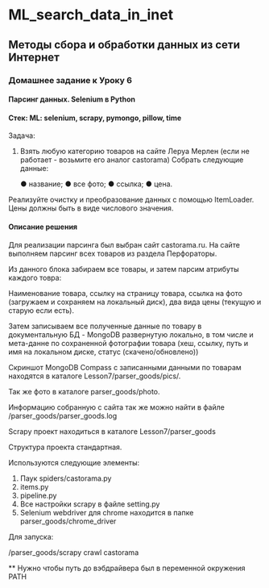 # ML_search_data_in_inet
## Методы сбора и обработки данных из сети Интернет
### Домашнее задание к Уроку 6
#### Парсинг данных. Selenium в Python
#### Стек: ML: selenium, scrapy, pymongo, pillow, time

Задача:

1) Взять любую категорию товаров на сайте Леруа Мерлен (если не работает - возьмите его аналог castorama) 
Собрать следующие данные:

    ● название;
    ● все фото;
    ● ссылка;
    ● цена.

Реализуйте очистку и преобразование данных с помощью ItemLoader. Цены должны быть в виде числового значения.

#### Описание решения

Для реализации парсинга был выбран сайт castorama.ru. На сайте выполняем парсинг всех товаров из раздела Перфораторы.

Из данного блока забираем все товары, и затем парсим атрибуты каждого товра:

Наименование товара, cсылку на страницу товара, ссылка на фото (загружаем и сохраняем на локальный диск), 
два вида цены (текущую и старую если есть).

Затем записываем все полученные данные по товару в документальную БД - MongoDB развернутую локально, 
в том числе и мета-данне по сохраненной фотографии товара (хеш, ссылку, путь и имя на локальном диске, 
статус (скачено/обновлено))

Скриншот MongoDB Compass с записанными данными по товарам находятся в каталоге Lesson7/parser_goods/pics/.

Так же фото в каталоге parser_goods/photo.

Информацию собранную с сайта так же можно найти в файле /parser_goods/parser_goods.log

Scrapy проект находиться в каталоге Lesson7/parser_goods

Структура проекта стандартная.

Используются следующие элементы:

1. Паук spiders/castorama.py
2. items.py
3. pipeline.py
4. Все настройки scrapy в файле setting.py
5. Selenium webdriver для chrome находится в папке parser_goods/chrome_driver

Для запуска:

/parser_goods/scrapy crawl castorama

** Нужно чтобы путь до вэбдрайвера был в переменной окружения PATH